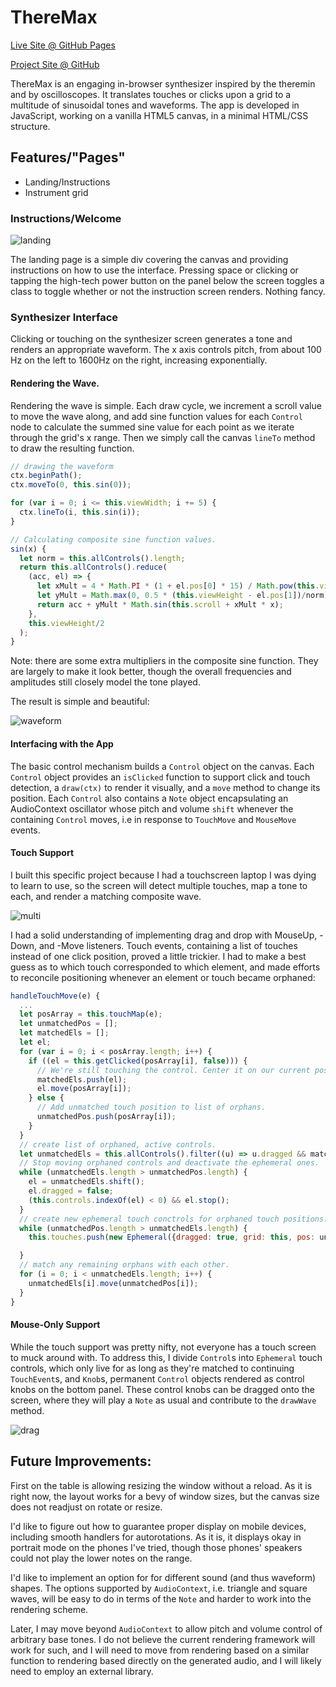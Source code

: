 # ThereMax

[Live Site @ GitHub Pages](https://jamesdconklin.github.io/ThereMax)

[Project Site @ GitHub](https://github.com/jamesdconklin/ThereMax)

ThereMax is an engaging in-browser synthesizer inspired by the theremin
and by oscilloscopes. It translates touches or clicks upon a grid to a
multitude of sinusoidal tones and waveforms. The app is developed in
JavaScript, working on a vanilla HTML5 canvas, in a minimal HTML/CSS
structure.

## Features/"Pages"
 - Landing/Instructions
 - Instrument grid

### Instructions/Welcome

![landing]

The landing page is a simple div covering the canvas and providing instructions on how to use the interface. Pressing space or clicking or
tapping the high-tech power button on the panel below the screen toggles
a class to toggle whether or not the instruction screen renders. Nothing
fancy.

### Synthesizer Interface

Clicking or touching on the synthesizer screen generates a tone and
renders an appropriate waveform. The x axis controls pitch, from about
100 Hz on the left to 1600Hz on the right, increasing exponentially.

#### Rendering the Wave.

Rendering the wave is simple. Each draw cycle, we increment a scroll
value to move the wave along, and add sine function values for each
`Control` node to calculate the summed sine value for each point as
we iterate through the grid's x range. Then we simply call the canvas
`lineTo` method to draw the resulting function.

```js
// drawing the waveform
ctx.beginPath();
ctx.moveTo(0, this.sin(0));

for (var i = 0; i <= this.viewWidth; i += 5) {
  ctx.lineTo(i, this.sin(i));
}
```

```js
// Calculating composite sine function values.
sin(x) {
  let norm = this.allControls().length;
  return this.allControls().reduce(
    (acc, el) => {
      let xMult = 4 * Math.PI * (1 + el.pos[0] * 15) / Math.pow(this.viewWidth, 2);
      let yMult = Math.max(0, 0.5 * (this.viewHeight - el.pos[1])/norm);
      return acc + yMult * Math.sin(this.scroll + xMult * x);
    },
    this.viewHeight/2
  );
}
```

Note: there are some extra multipliers in the composite sine function.
They are largely to make it look better, though the overall frequencies
and amplitudes still closely model the tone played.

The result is simple and beautiful:

![waveform]

#### Interfacing with the App

The basic control mechanism builds a `Control` object on the canvas.
Each `Control` object provides an `isClicked` function to support click
and touch detection, a `draw(ctx)` to render it visually, and a `move`
method to change its position. Each `Control` also contains a `Note`
object encapsulating an AudioContext oscillator whose pitch and volume
`shift` whenever the containing `Control` moves, i.e in response to
`TouchMove` and `MouseMove` events.


#### Touch Support

I built this specific project because I had a touchscreen laptop I was
dying to learn to use, so the screen will detect multiple touches, map a
tone to each, and render a matching composite wave.

![multi]

I had a solid understanding of implementing drag and drop with MouseUp,
-Down, and -Move listeners. Touch events, containing a list of touches
instead of one click position, proved a little trickier. I had to make
a best guess as to which touch corresponded to which element, and
made efforts to reconcile positioning whenever an element or touch became orphaned:

```js
handleTouchMove(e) {
  ...
  let posArray = this.touchMap(e);
  let unmatchedPos = [];
  let matchedEls = [];
  let el;
  for (var i = 0; i < posArray.length; i++) {
    if ((el = this.getClicked(posArray[i], false))) {
      // We're still touching the control. Center it on our current pos.
      matchedEls.push(el);
      el.move(posArray[i]);
    } else {
      // Add unmatched touch position to list of orphans.
      unmatchedPos.push(posArray[i]);
    }
  }
  // create list of orphaned, active controls.
  let unmatchedEls = this.allControls().filter((u) => u.dragged && matchedEls.indexOf(u) < 0);
  // Stop moving orphaned controls and deactivate the ephemeral ones.
  while (unmatchedEls.length > unmatchedPos.length) {
    el = unmatchedEls.shift();
    el.dragged = false;
    (this.controls.indexOf(el) < 0) && el.stop();
  }
  // create new ephemeral touch conctrols for orphaned touch positions.
  while (unmatchedPos.length > unmatchedEls.length) {
    this.touches.push(new Ephemeral({dragged: true, grid: this, pos: unmatchedPos.shift()}));

  }
  // match any remaining orphans with each other.
  for (i = 0; i < unmatchedEls.length; i++) {
    unmatchedEls[i].move(unmatchedPos[i]);
  }
}
```

#### Mouse-Only Support

While the touch support was pretty nifty, not everyone has a touch
screen to muck around with. To address this, I divide `Control`s into
`Ephemeral` touch controls, which only live for as long as they're
matched to continuing `TouchEvent`s, and `Knob`s, permanent
`Control` objects rendered as control knobs on the bottom panel. These
control knobs can be dragged onto the screen, where they will play a
`Note` as usual and contribute to the `drawWave` method.

![drag]

[landing]: ./docs/screens/landing.png
[waveform]: ./docs/screens/waveform.png
[multi]: ./docs/screens/multi.png
[drag]: ./docs/screens/drag.png

## Future Improvements:

First on the table is allowing resizing the window without a reload. 
As it is right now, the layout works for a bevy of window sizes, 
but the canvas size does not readjust on rotate or resize. 

I'd like to figure out how to guarantee proper display on mobile
devices, including smooth handlers for autorotations. As it is,
it displays okay in portrait mode on the phones I've tried, though
those phones' speakers could not play the lower notes on the range. 

I'd like to implement an option for for different sound (and thus 
waveform) shapes. The options supported by `AudioContext`, i.e. 
triangle and square waves, will be easy to do in terms of the 
`Note` and harder to work into the rendering scheme.

Later, I may move beyond `AudioContext` to allow pitch and volume control
of arbitrary base tones. I do not believe the current rendering framework will work for such, and I will need to move from rendering based on a
similar function to rendering based directly on the generated audio, and
I will likely need to employ an external library.
